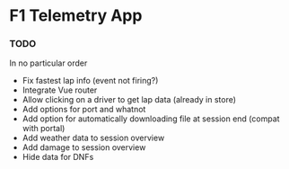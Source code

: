# F1 Telemetry App

### TODO

In no particular order

- Fix fastest lap info (event not firing?)
- Integrate Vue router
- Allow clicking on a driver to get lap data (already in store)
- Add options for port and whatnot
- Add option for automatically downloading file at session end (compat with portal)
- Add weather data to session overview
- Add damage to session overview
- Hide data for DNFs
